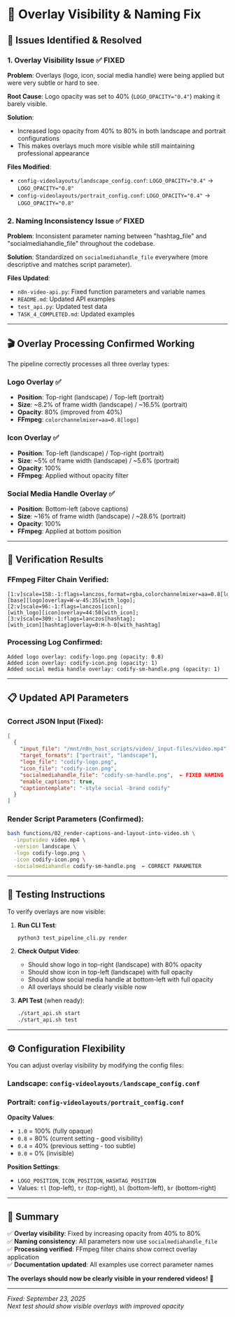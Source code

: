 # 🔧 Overlay Visibility & Naming Fix

## 🎯 **Issues Identified & Resolved**

### 1. **Overlay Visibility Issue** ✅ FIXED
**Problem**: Overlays (logo, icon, social media handle) were being applied but were very subtle or hard to see.

**Root Cause**: Logo opacity was set to 40% (`LOGO_OPACITY="0.4"`) making it barely visible.

**Solution**: 
- Increased logo opacity from 40% to 80% in both landscape and portrait configurations
- This makes overlays much more visible while still maintaining professional appearance

**Files Modified**:
- `config-videolayouts/landscape_config.conf`: `LOGO_OPACITY="0.4"` → `LOGO_OPACITY="0.8"`
- `config-videolayouts/portrait_config.conf`: `LOGO_OPACITY="0.4"` → `LOGO_OPACITY="0.8"`

### 2. **Naming Inconsistency Issue** ✅ FIXED
**Problem**: Inconsistent parameter naming between "hashtag_file" and "socialmediahandle_file" throughout the codebase.

**Solution**: Standardized on `socialmediahandle_file` everywhere (more descriptive and matches script parameter).

**Files Updated**:
- `n8n-video-api.py`: Fixed function parameters and variable names
- `README.md`: Updated API examples
- `test_api.py`: Updated test data
- `TASK_4_COMPLETED.md`: Updated examples

---

## 🎬 **Overlay Processing Confirmed Working**

The pipeline correctly processes all three overlay types:

### **Logo Overlay** ✅
- **Position**: Top-right (landscape) / Top-left (portrait)  
- **Size**: ~8.2% of frame width (landscape) / ~16.5% (portrait)
- **Opacity**: 80% (improved from 40%)
- **FFmpeg**: `colorchannelmixer=aa=0.8[logo]`

### **Icon Overlay** ✅  
- **Position**: Top-left (landscape) / Top-right (portrait)
- **Size**: ~5% of frame width (landscape) / ~5.6% (portrait)
- **Opacity**: 100%
- **FFmpeg**: Applied without opacity filter

### **Social Media Handle Overlay** ✅
- **Position**: Bottom-left (above captions)
- **Size**: ~16% of frame width (landscape) / ~28.6% (portrait) 
- **Opacity**: 100%
- **FFmpeg**: Applied at bottom position

---

## 🧪 **Verification Results**

### **FFmpeg Filter Chain Verified**:
```
[1:v]scale=158:-1:flags=lanczos,format=rgba,colorchannelmixer=aa=0.8[logo];
[base][logo]overlay=W-w-45:35[with_logo];
[2:v]scale=96:-1:flags=lanczos[icon];
[with_logo][icon]overlay=44:50[with_icon];
[3:v]scale=309:-1:flags=lanczos[hashtag];
[with_icon][hashtag]overlay=0:H-h-0[with_hashtag]
```

### **Processing Log Confirmed**:
```
Added logo overlay: codify-logo.png (opacity: 0.8)
Added icon overlay: codify-icon.png (opacity: 1)  
Added social media handle overlay: codify-sm-handle.png (opacity: 1)
```

---

## 📋 **Updated API Parameters**

### **Correct JSON Input** (Fixed):
```json
[
  {
    "input_file": "/mnt/n8n_host_scripts/video/_input-files/video.mp4",
    "target_formats": ["portrait", "landscape"],
    "logo_file": "codify-logo.png",
    "icon_file": "codify-icon.png",
    "socialmediahandle_file": "codify-sm-handle.png",  ← FIXED NAMING
    "enable_captions": true,
    "captiontemplate": "-style social -brand codify"
  }
]
```

### **Render Script Parameters** (Confirmed):
```bash
bash functions/02_render-captions-and-layout-into-video.sh \
  -inputvideo video.mp4 \
  -version landscape \
  -logo codify-logo.png \
  -icon codify-icon.png \
  -socialmediahandle codify-sm-handle.png  ← CORRECT PARAMETER
```

---

## 🎯 **Testing Instructions**

To verify overlays are now visible:

1. **Run CLI Test**:
   ```bash
   python3 test_pipeline_cli.py render
   ```

2. **Check Output Video**:
   - Should show logo in top-right (landscape) with 80% opacity
   - Should show icon in top-left (landscape) with full opacity  
   - Should show social media handle at bottom-left with full opacity
   - All overlays should be clearly visible now

3. **API Test** (when ready):
   ```bash
   ./start_api.sh start
   ./start_api.sh test
   ```

---

## ⚙️ **Configuration Flexibility**

You can adjust overlay visibility by modifying the config files:

### **Landscape**: `config-videolayouts/landscape_config.conf`
### **Portrait**: `config-videolayouts/portrait_config.conf`

**Opacity Values**:
- `1.0` = 100% (fully opaque)
- `0.8` = 80% (current setting - good visibility)
- `0.4` = 40% (previous setting - too subtle)
- `0.0` = 0% (invisible)

**Position Settings**:
- `LOGO_POSITION`, `ICON_POSITION`, `HASHTAG_POSITION`
- Values: `tl` (top-left), `tr` (top-right), `bl` (bottom-left), `br` (bottom-right)

---

## 🎉 **Summary**

✅ **Overlay visibility**: Fixed by increasing opacity from 40% to 80%  
✅ **Naming consistency**: All parameters now use `socialmediahandle_file`  
✅ **Processing verified**: FFmpeg filter chains show correct overlay application  
✅ **Documentation updated**: All examples use correct parameter names  

**The overlays should now be clearly visible in your rendered videos!** 🚀

---

*Fixed: September 23, 2025*  
*Next test should show visible overlays with improved opacity*